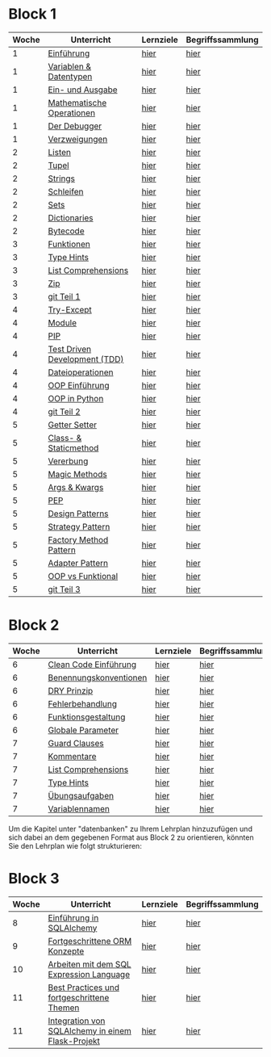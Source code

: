 # Block 1

| Woche | Unterricht                                                                          | Lernziele                                                      | Begriffssammlung                                           |
|-------|-------------------------------------------------------------------------------------|----------------------------------------------------------------|------------------------------------------------------------|
| 1     | [Einführung](python_grundlagen/python_grundlagen/python_grundlagen.md)              | [hier](../checklists/checkliste1.md#intro)                     | [hier](../begriffe/begriffe1.md#intro)                     |
| 1     | [Variablen & Datentypen](python_grundlagen/variables_types/variablen_datentypen.md) | [hier](../checklists/checkliste1.md#variablen-datentypen)      | [hier](../begriffe/begriffe1.md#variablen-datentypen)      |
| 1     | [Ein- und Ausgabe](python_grundlagen/input_output/input_output.md)                  | [hier](../checklists/checkliste1.md#input-output)              | [hier](../begriffe/begriffe1.md#input-output)              |
| 1     | [Mathematische Operationen](python_grundlagen/math_operations/math_operations.md)   | [hier](../checklists/checkliste1.md#mathemetische-operationen) | [hier](../begriffe/begriffe1.md#mathemetische-operationen) |
| 1     | [Der Debugger](python_grundlagen/debugging/debugging.md)                            | [hier](../checklists/checkliste1.md#debugging)                 | [hier](../begriffe/begriffe1.md#debugging)                 |
| 1     | [Verzweigungen](python_grundlagen/if_elif_else/if_elif_else.md)                     | [hier](../checklists/checkliste1.md#verzweigungen)             | [hier](../begriffe/begriffe1.md#verzweigungen)             |
| 2     | [Listen](python_grundlagen/lists/lists.md)                                          | [hier](../checklists/checkliste1.md#listen)                    | [hier](../begriffe/begriffe1.md#listen)                    |
| 2     | [Tupel](python_grundlagen/tupel/tupel.md)                                           | [hier](../checklists/checkliste1.md#tupel)                     | [hier](../begriffe/begriffe1.md#tupel)                     |
| 2     | [Strings](python_grundlagen/strings/strings.md)                                     | [hier](../checklists/checkliste1.md#strings)                   | [hier](../begriffe/begriffe1.md#strings)                   |
| 2     | [Schleifen](python_grundlagen/loops/loops.md)                                       | [hier](../checklists/checkliste1.md#schleifen)                 | [hier](../begriffe/begriffe1.md#schleifen)                 |
| 2     | [Sets](python_grundlagen/sets/sets.md)                                              | [hier](../checklists/checkliste1.md#sets)                      | [hier](../begriffe/begriffe1.md#sets)                      |
| 2     | [Dictionaries](python_grundlagen/dictionaries/dictionaries.md)                      | [hier](../checklists/checkliste1.md#dictionaries)              | [hier](../begriffe/begriffe1.md#dictionaries)              |
| 2     | [Bytecode](python_grundlagen/bytecode/bytecode.md)                                  | [hier](../checklists/checkliste1.md#bytecode)                  | [hier](../begriffe/begriffe1.md#bytecode)                  |
| 3     | [Funktionen](python_grundlagen/functions/functions.md)                              | [hier](../checklists/checkliste1.md#funktionen)                | [hier](../begriffe/begriffe1.md#funktionen)                |
| 3     | [Type Hints](python_grundlagen/type_hints/type_hints.md)                            | [hier](../checklists/checkliste1.md#type-hints)                | [hier](../begriffe/begriffe1.md#type-hints)                |
| 3     | [List Comprehensions](python_grundlagen/list_comp/list_comp.md)                     | [hier](../checklists/checkliste1.md#list-comprehension)        | [hier](../begriffe/begriffe1.md#list-comprehension)        |
| 3     | [Zip](python_grundlagen/zip/zip.md)                                                 | [hier](../checklists/checkliste1.md#zip)                       | [hier](../begriffe/begriffe1.md#zip)                       |
| 3     | [git Teil 1](git/git_Teil1.md)                                                      | [hier](../checklists/checklist_git.md#teil-1)                  | [hier](../begriffe/begriffe1.md#teil-1)                    |
| 4     | [Try-Except](python_grundlagen/Woche%204-5/01_try_except.md)                        | [hier](../checklists/checkliste1.md#try-except)                | [hier](../begriffe/begriffe1.md#try-except)                |
| 4     | [Module](python_grundlagen/Woche%204-5/02_module.md)                                | [hier](../checklists/checkliste1.md#module)                    | [hier](../begriffe/begriffe1.md#module)                    |
| 4     | [PIP](python_grundlagen/Woche%204-5/03_pip.md)                                      | [hier](../checklists/checkliste1.md#pip)                       | [hier](../begriffe/begriffe1.md#pip)                       |
| 4     | [Test Driven Development (TDD)](python_grundlagen/Woche%204-5/04_tdd.md)            | [hier](../checklists/checkliste1.md#tdd)                       | [hier](../begriffe/begriffe1.md#tdd)                       |
| 4     | [Dateioperationen](python_grundlagen/Woche%204-5/05_dateioperationen.md)            | [hier](../checklists/checkliste1.md#dateioperationen)          | [hier](../begriffe/begriffe1.md#dateioperationen)          |
| 4     | [OOP Einführung](python_grundlagen/Woche%204-5/06_oop_einführung.md)                | [hier](../checklists/checkliste1.md#oop-intro)                 | [hier](../begriffe/begriffe1.md#oop-intro)                 |
| 4     | [OOP in Python](python_grundlagen/Woche%204-5/07_oop_python.md)                     | [hier](../checklists/checkliste1.md#oop-python)                | [hier](../begriffe/begriffe1.md#oop-python)                |
| 4     | [git Teil 2](git/git_Teil2.md)                                                      | [hier](../checklists/checklist_git.md#teil-2)                  | [hier](../begriffe/begriffe1.md#teil-2)                    |
| 5     | [Getter Setter](python_grundlagen/Woche%204-5/08_getter_setter.md)                  | [hier](../checklists/checkliste1.md#getter-setter)             | [hier](../begriffe/begriffe1.md#getter-setter)             |
| 5     | [Class- & Staticmethod](python_grundlagen/Woche%204-5/09_class_staticmethod.md)     | [hier](../checklists/checkliste1.md#class-staticmethod)        | [hier](../begriffe/begriffe1.md#class-staticmethod)        |
| 5     | [Vererbung](python_grundlagen/Woche%204-5/10_vererbung.md)                          | [hier](../checklists/checkliste1.md#vererbung)                 | [hier](../begriffe/begriffe1.md#vererbung)                 |
| 5     | [Magic Methods](python_grundlagen/Woche%204-5/11_magic_methods.md)                  | [hier](../checklists/checkliste1.md#magic-methods)             | [hier](../begriffe/begriffe1.md#magic-methods)             |
| 5     | [Args & Kwargs](python_grundlagen/Woche%204-5/12_args_kwargs.md)                    | [hier](../checklists/checkliste1.md#args-kwargs)               | [hier](../begriffe/begriffe1.md#args-kwargs)               |
| 5     | [PEP](python_grundlagen/Woche%204-5/13_pep.md)                                      | [hier](../checklists/checkliste1.md#pep)                       | [hier](../begriffe/begriffe1.md#pep)                       |
| 5     | [Design Patterns](python_grundlagen/Woche%204-5/14_design_patterns.md)              | [hier](../checklists/checkliste1.md#design-patterns)           | [hier](../begriffe/begriffe1.md#design-patterns)           |
| 5     | [Strategy Pattern](python_grundlagen/Woche%204-5/14_x1_strategy.md)                 | [hier](../checklists/checkliste1.md#strategy)                  | [hier](../begriffe/begriffe1.md#strategy)                  |
| 5     | [Factory Method Pattern](python_grundlagen/Woche%204-5/14_x2_factory_method.md)     | [hier](../checklists/checkliste1.md#factory-method)            | [hier](../begriffe/begriffe1.md#factory-method)            |
| 5     | [Adapter Pattern](python_grundlagen/Woche%204-5/14_x3_adapter.md)                   | [hier](../checklists/checkliste1.md#adapter)                   | [hier](../begriffe/begriffe1.md#adapter)                   |
| 5     | [OOP vs Funktional](python_grundlagen/Woche%204-5/15_oop_vs_funktionale.md)         | [hier](../checklists/checkliste1.md#oop-vs-funktional)         | [hier](../begriffe/begriffe1.md#oop-vs-funktional)         |
| 5     | [git Teil 3](git/git_Teil3.md)                                                      | [hier](../checklists/checklist_git.md#teil-3)                  | [hier](../begriffe/begriffe1.md#teil-3)                    |

# Block 2

| Woche | Unterricht                                                               | Lernziele                                                    | Begriffssammlung                                            |
|-------|--------------------------------------------------------------------------|--------------------------------------------------------------|-------------------------------------------------------------|
| 6     | [Clean Code Einführung](clean_code/Introduction.md)                      | [hier](../checklists/checkliste2.md#clean-code-einfuehrung)  | [hier](../begriffe/begriffe2.md#clean-code-einfuehrung)     |
| 6     | [Benennungskonventionen](clean_code/Benennungskonventionen.md)           | [hier](../checklists/checkliste2.md#benennungskonventionen)  | [hier](../begriffe/begriffe2.md#benennungskonventionen)     |
| 6     | [DRY Prinzip](clean_code/DRY.ipynb)                                      | [hier](../checklists/checkliste2.md#dry-prinzip)             | [hier](../begriffe/begriffe2.md#dry-prinzip)                |
| 6     | [Fehlerbehandlung](clean_code/Fehlerbehandlung.ipynb)                    | [hier](../checklists/checkliste2.md#fehlerbehandlung)        | [hier](../begriffe/begriffe2.md#fehlerbehandlung)           |
| 6     | [Funktionsgestaltung](clean_code/Funktionsgestaltung.ipynb)              | [hier](../checklists/checkliste2.md#funktionsgestaltung)     | [hier](../begriffe/begriffe2.md#funktionsgestaltung)        |
| 6     | [Globale Parameter](clean_code/Globale_Parameter.ipynb)                  | [hier](../checklists/checkliste2.md#globale-parameter)       | [hier](../begriffe/begriffe2.md#globale-parameter)          |
| 7     | [Guard Clauses](clean_code/GuardClauses.ipynb)                           | [hier](../checklists/checkliste2.md#guard-clauses)           | [hier](../begriffe/begriffe2.md#guard-clauses)              |
| 7     | [Kommentare](clean_code/Kommentare.ipynb)                                | [hier](../checklists/checkliste2.md#kommentare)              | [hier](../begriffe/begriffe2.md#kommentare)                 |
| 7     | [List Comprehensions](clean_code/ListComprehension.ipynb)                | [hier](../checklists/checkliste2.md#list-comprehensions)     | [hier](../begriffe/begriffe2.md#list-comprehensions)        |
| 7     | [Type Hints](clean_code/Typehints.ipynb)                                 | [hier](../checklists/checkliste2.md#type-hints)              | [hier](../begriffe/begriffe2.md#type-hints)                 |
| 7     | [Übungsaufgaben](clean_code/Uebungsaufgabe.ipynb)                        | [hier](../checklists/checkliste2.md#uebungsaufgaben)         | [hier](../begriffe/begriffe2.md#uebungsaufgaben)            |
| 7     | [Variablennamen](clean_code/Variablenbenennung.ipynb)                    | [hier](../checklists/checkliste2.md#variablennamen)          | [hier](../begriffe/begriffe2.md#variablennamen)             |

Um die Kapitel unter "datenbanken" zu Ihrem Lehrplan hinzuzufügen und sich dabei an dem gegebenen Format aus Block 2 zu orientieren, könnten Sie den Lehrplan wie folgt strukturieren:

# Block 3

| Woche | Unterricht                                                               | Lernziele                                                    | Begriffssammlung                                            |
|-------|--------------------------------------------------------------------------|--------------------------------------------------------------|-------------------------------------------------------------|
| 8     | [Einführung in SQLAlchemy](datenbanken/einfuehrung.ipynb)               | [hier](../checklists/checkliste3.md#einfuehrung-sqlalchemy)  | [hier](../begriffe/begriffe3.md#einfuehrung-sqlalchemy)     |
| 9     | [Fortgeschrittene ORM Konzepte](datenbanken/orm_konzepte.ipynb) | [hier](../checklists/checkliste3.md#fortgeschrittene-orm-konzepte)  | [hier](../begriffe/begriffe3.md#fortgeschrittene-orm-konzepte)     |
| 10     | [Arbeiten mit dem SQL Expression Language](datenbanken/sql_expression.ipynb) | [hier](../checklists/checkliste3.md#sql-expression-language)  | [hier](../begriffe/begriffe3.md#sql-expression-language)     |
| 11     | [Best Practices und fortgeschrittene Themen](datenbanken/best_practices.ipynb) | [hier](../checklists/checkliste3.md#best-practices)  | [hier](../begriffe/begriffe3.md#best-practices)     |
| 11     | [Integration von SQLAlchemy in einem Flask-Projekt](datenbanken/projekt.ipynb) | [hier](../checklists/checkliste3.md#integration-in-flask)  | [hier](../begriffe/begriffe3.md#integration-in-flask)     |
